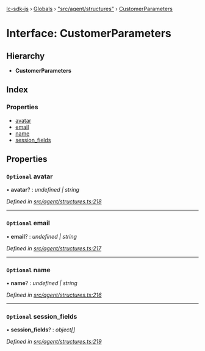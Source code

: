 [lc-sdk-js](../README.md) › [Globals](../globals.md) › ["src/agent/structures"](../modules/_src_agent_structures_.md) › [CustomerParameters](_src_agent_structures_.customerparameters.md)

# Interface: CustomerParameters

## Hierarchy

* **CustomerParameters**

## Index

### Properties

* [avatar](_src_agent_structures_.customerparameters.md#optional-avatar)
* [email](_src_agent_structures_.customerparameters.md#optional-email)
* [name](_src_agent_structures_.customerparameters.md#optional-name)
* [session_fields](_src_agent_structures_.customerparameters.md#optional-session_fields)

## Properties

### `Optional` avatar

• **avatar**? : *undefined | string*

*Defined in [src/agent/structures.ts:218](https://github.com/livechat/lc-sdk-js/blob/38eeefe/src/agent/structures.ts#L218)*

___

### `Optional` email

• **email**? : *undefined | string*

*Defined in [src/agent/structures.ts:217](https://github.com/livechat/lc-sdk-js/blob/38eeefe/src/agent/structures.ts#L217)*

___

### `Optional` name

• **name**? : *undefined | string*

*Defined in [src/agent/structures.ts:216](https://github.com/livechat/lc-sdk-js/blob/38eeefe/src/agent/structures.ts#L216)*

___

### `Optional` session_fields

• **session_fields**? : *object[]*

*Defined in [src/agent/structures.ts:219](https://github.com/livechat/lc-sdk-js/blob/38eeefe/src/agent/structures.ts#L219)*
